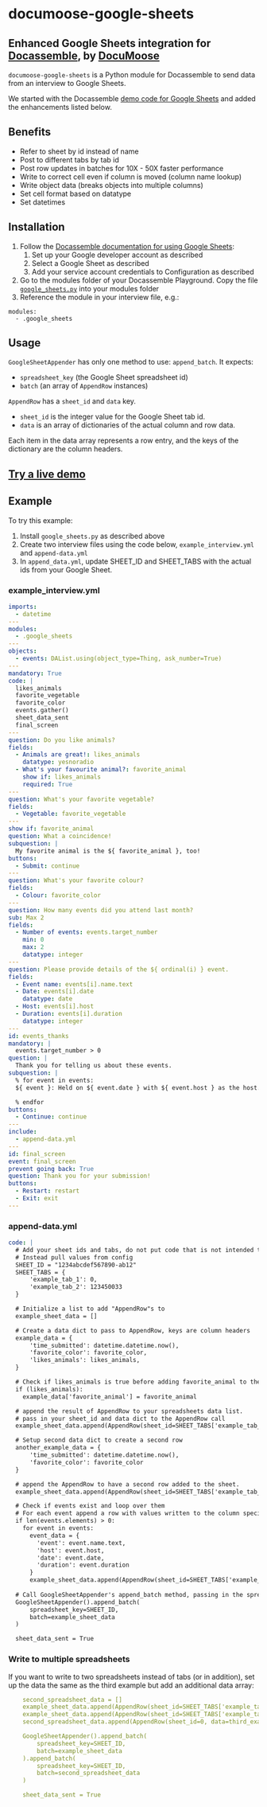 # documoose-google-sheets

## Enhanced Google Sheets integration for [Docassemble](https://docassemble.org), by [DocuMoose](https://documoose.ca/)

`documoose-google-sheets` is a Python module for Docassemble to send data from an interview to Google Sheets.

We started with the Docassemble [demo code for Google Sheets](https://github.com/jhpyle/docassemble/blob/master/docassemble_demo/docassemble/demo/google_sheets.py) and added the enhancements listed below. 


## Benefits

- Refer to sheet by id instead of name
- Post to different tabs by tab id
- Post row updates in batches for 10X - 50X faster performance
- Write to correct cell even if column is moved (column name lookup)
- Write object data (breaks objects into multiple columns)
- Set cell format based on datatype
- Set datetimes



## Installation

1. Follow the [Docassemble documentation for using Google Sheets](https://docassemble.org/docs/functions.html#google%20sheets%20example):
   1. Set up your Google developer account as described
   2. Select a Google Sheet as described
   3. Add your service account credentials to Configuration as described
2. Go to the modules folder of your Docassemble Playground. Copy the file [`google_sheets.py`](https://github.com/tangowork/docassemble-google_sheets_integration/blob/main/google_sheets.py) into your modules folder
3. Reference the module in your interview file, e.g.:
```
modules:
  - .google_sheets
```

## Usage

`GoogleSheetAppender` has only one method to use: `append_batch`. It expects:
- `spreadsheet_key` (the Google Sheet spreadsheet id) 
- `batch` (an array of `AppendRow` instances)

`AppendRow` has a `sheet_id` and `data` key.
- `sheet_id` is the integer value for the Google Sheet tab id.
- `data` is an array of dictionaries of the actual column and row data.

Each item in the data array represents a row entry, and the keys of the dictionary are the column headers.

## [Try a live demo](https://app.documoose.ca/start/google-sheets-demo)


## Example

To try this example:
1. Install `google_sheets.py` as described above
2. Create two interview files using the code below, `example_interview.yml` and `append-data.yml`
3. In `append_data.yml`, update SHEET_ID and SHEET_TABS with the actual ids from your Google Sheet.

### example_interview.yml
```yml
imports:
  - datetime
---
modules:
  - .google_sheets
---
objects:
  - events: DAList.using(object_type=Thing, ask_number=True)
---
mandatory: True
code: |
  likes_animals
  favorite_vegetable
  favorite_color
  events.gather()
  sheet_data_sent
  final_screen
---
question: Do you like animals?
fields:
  - Animals are great!: likes_animals
    datatype: yesnoradio
  - What's your favourite animal?: favorite_animal
    show if: likes_animals
    required: True
---
question: What's your favorite vegetable?
fields:
  - Vegetable: favorite_vegetable
---
show if: favorite_animal
question: What a coincidence!
subquestion: |
  My favorite animal is the ${ favorite_animal }, too!
buttons:
  - Submit: continue
---
question: What's your favorite colour?
fields:
  - Colour: favorite_color
---
question: How many events did you attend last month?
sub: Max 2
fields:
  - Number of events: events.target_number
    min: 0
    max: 2
    datatype: integer
---
question: Please provide details of the ${ ordinal(i) } event.
fields:
  - Event name: events[i].name.text
  - Date: events[i].date
    datatype: date
  - Host: events[i].host
  - Duration: events[i].duration
    datatype: integer
---
id: events_thanks
mandatory: |
  events.target_number > 0
question: |
  Thank you for telling us about these events.
subquestion: |
  % for event in events:
  ${ event }: Held on ${ event.date } with ${ event.host } as the host.

  % endfor
buttons:
  - Continue: continue
---
include:
  - append-data.yml
---
id: final_screen
event: final_screen
prevent going back: True
question: Thank you for your submission!
buttons:
  - Restart: restart
  - Exit: exit
---
```

### append-data.yml
```yml
code: |
  # Add your sheet ids and tabs, do not put code that is not intended to be private here
  # Instead pull values from config
  SHEET_ID = "1234abcdef567890-ab12"
  SHEET_TABS = {
      'example_tab_1': 0,
      'example_tab_2': 123450033
  }

  # Initialize a list to add "AppendRow"s to
  example_sheet_data = []

  # Create a data dict to pass to AppendRow, keys are column headers
  example_data = {
      'time_submitted': datetime.datetime.now(),
      'favorite_color': favorite_color,
      'likes_animals': likes_animals,
  }

  # Check if likes_animals is true before adding favorite_animal to the data dict
  if (likes_animals):
    example_data['favorite_animal'] = favorite_animal

  # append the result of AppendRow to your spreadsheets data list.
  # pass in your sheet_id and data dict to the AppendRow call
  example_sheet_data.append(AppendRow(sheet_id=SHEET_TABS['example_tab_1'], data=example_data))

  # Setup second data dict to create a second row
  another_example_data = {
      'time_submitted': datetime.datetime.now(),
      'favorite_color': favorite_color
  }

  # append the AppendRow to have a second row added to the sheet.
  example_sheet_data.append(AppendRow(sheet_id=SHEET_TABS['example_tab_1'], data=another_example_data))

  # Check if events exist and loop over them
  # For each event append a row with values written to the column specified by the event_data keys.
  if len(events.elements) > 0:
    for event in events:
      event_data = {
        'event': event.name.text,
        'host': event.host,
        'date': event.date,
        'duration': event.duration
      }
      example_sheet_data.append(AppendRow(sheet_id=SHEET_TABS['example_tab_2'], data=event_data))
  
  # Call GoogleSheetAppender's append_batch method, passing in the spreadsheet id and batch data as a list of AppendRows.
  GoogleSheetAppender().append_batch(
      spreadsheet_key=SHEET_ID,
      batch=example_sheet_data
  )

  sheet_data_sent = True
```

### Write to multiple spreadsheets

If you want to write to two spreadsheets instead of tabs (or in addition), set up the data the same as the third example but add an additional data array:
```yml
    second_spreadsheet_data = []
    example_sheet_data.append(AppendRow(sheet_id=SHEET_TABS['example_tab_1'], data=example_data))
    example_sheet_data.append(AppendRow(sheet_id=SHEET_TABS['example_tab_1'], data=another_example_data))
    second_spreadsheet_data.append(AppendRow(sheet_id=0, data=third_example_data))

    GoogleSheetAppender().append_batch(
        spreadsheet_key=SHEET_ID,
        batch=example_sheet_data
    ).append_batch(
        spreadsheet_key=SHEET_ID,
        batch=second_spreadsheet_data
    )

    sheet_data_sent = True
```
